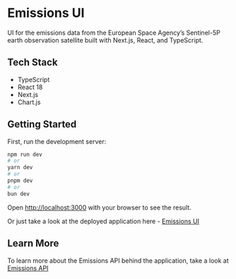# Emissions UI

UI for the emissions data from the European Space Agency’s Sentinel-5P earth observation satellite built with Next.js, React, and TypeScript.

## Tech Stack

-   TypeScript
-   React 18
-   Next.js
-   Chart.js

## Getting Started

First, run the development server:

```bash
npm run dev
# or
yarn dev
# or
pnpm dev
# or
bun dev
```

Open [http://localhost:3000](http://localhost:3000) with your browser to see the result.

Or just take a look at the deployed application here - [Emissions UI](https://hari2309s.github.io/emissions-ui)

## Learn More

To learn more about the Emissions API behind the application, take a look at [Emissions API](https://emissions-api.org)
